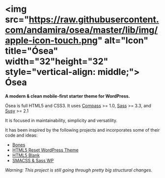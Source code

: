 # <img src="https://raw.githubusercontent.com/andamira/osea/master/lib/img/apple-icon-touch.png" alt="Icon" title="Ósea" width="32"height="32" style="vertical-align: middle;"> Ósea

**A modern & clean mobile-first starter theme for WordPress.**

Ósea is full HTML5 and CSS3. It uses [Compass](http://compass-style.org) >= 1.0, [Sass](http://sass-lang.com/) >= 3.3, and [Susy](http://susy.oddbird.net/) >= 2.1

It is focused in maintainability, simplicity and versatility.

It has been inspired by the following projects and incorporates some of their code and ideas:
* [Bones](https://github.com/eddiemachado/bones)
* [HTML5 Reset WordPress Theme](https://github.com/murtaugh/HTML5-Reset-WordPress-Theme)
* [HTML5 Blank](https://github.com/toddmotto/html5blank)
* [SMACSS & Sass WP](https://github.com/websanya/smacss-sass-wp)



_Warning: This project is still going through pretty big structural changes._

